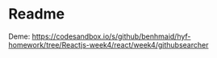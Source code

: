 # Readme

Deme: https://codesandbox.io/s/github/benhmaid/hyf-homework/tree/Reactjs-week4/react/week4/githubsearcher
